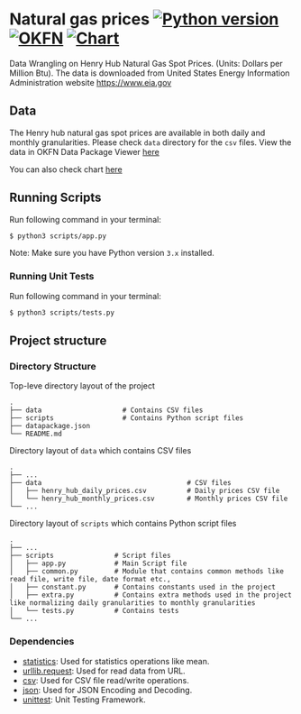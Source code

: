 # Natural gas prices [![Python version](https://img.shields.io/badge/python-3.%2B-red.svg)](https://www.python.org/downloads/release/python-381/) [![OKFN](https://img.shields.io/badge/data-OKFN-green.svg)](https://data.okfn.org/tools/view?url=https%3A%2F%2Fraw.githubusercontent.com%2Fmr-vara%2Fnatural-gas-prices-wrangling-challenge%2Fmaster%2Fdatapackage.json) [![Chart](https://img.shields.io/badge/canvasjs-chart-blue.svg)](https://mr-vara.github.io/henry-hub/index.html)
Data Wrangling on Henry Hub Natural Gas Spot Prices. (Units: Dollars per Million Btu). The data is downloaded from United States Energy Information Administration website https://www.eia.gov

## Data
The Henry hub natural gas spot prices are available in both daily and monthly granularities. Please check `data` directory for the `csv` files.
View the data in OKFN Data Package Viewer [here](https://data.okfn.org/tools/view?url=https%3A%2F%2Fraw.githubusercontent.com%2Fmr-vara%2Fnatural-gas-prices-wrangling-challenge%2Fmaster%2Fdatapackage.json)

You can also check chart [here](https://mr-vara.github.io/henry-hub/index.html)

## Running Scripts

Run following command in your terminal:

```sh
$ python3 scripts/app.py
```
Note: Make sure you have Python version `3.x` installed.

### Running Unit Tests

Run following command in your terminal:

```sh
$ python3 scripts/tests.py
```

## Project structure

### Directory Structure

 Top-leve directory layout of the project

    .
    ├── data                    # Contains CSV files
    ├── scripts                 # Contains Python script files
    ├── datapackage.json
    └── README.md

 Directory layout of `data` which contains CSV files

    .
    ├── ...
    ├── data                                    # CSV files
    │   ├── henry_hub_daily_prices.csv          # Daily prices CSV file
    │   └── henry_hub_monthly_prices.csv        # Monthly prices CSV file
    └── ...

 Directory layout of `scripts` which contains Python script files

    .
    ├── ...
    ├── scripts               # Script files
    │   ├── app.py            # Main Script file
    │   ├── common.py         # Module that contains common methods like read file, write file, date format etc.,
    │   ├── constant.py       # Contains constants used in the project
    │   ├── extra.py          # Contains extra methods used in the project like normalizing daily granularities to monthly granularities 
    │   └── tests.py          # Contains tests
    └── ...


### Dependencies

- [statistics](https://docs.python.org/3.4/library/statistics.html): Used for statistics operations like mean.
- [urllib.request](https://docs.python.org/3/library/urllib.request.html#module-urllib.request): Used for read data from URL.
- [csv](https://docs.python.org/3/library/csv.html): Used for CSV file read/write operations.
- [json](https://docs.python.org/3/library/json.html): Used for JSON Encoding and Decoding.
- [unittest](https://docs.python.org/3/library/unittest.html): Unit Testing Framework.
